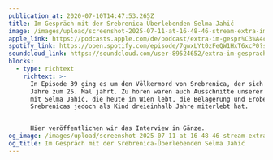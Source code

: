 ```yaml
---
publication_at: 2020-07-10T14:47:53.265Z
title: Im Gespräch mit der Srebrenica-Überlebenden Selma Jahić
image: /images/upload/screenshot-2025-07-11-at-16-48-46-stream-extra-im-gespräch-mit-der-srebrenica-überlebenden-selma-jahić-von-neues-vom-ballaballa-balkan-kostenlos-online-auf-soundcloud-anhören.png
apple_link: https://podcasts.apple.com/de/podcast/extra-im-gespr%C3%A4ch-mit-der-srebrenica-%C3%BCberlebenden-selma/id1170436903?i=1000484503199
spotify_link: https://open.spotify.com/episode/7gwxLYt0zFeQW1HxT6xcP0?si=5cfe31f256e440c7
soundcloud_link: https://soundcloud.com/user-89524652/extra-im-gesprach-mit-der-srebrenica-uberlebenden-selma-jahic
blocks:
  - type: richtext
    richtext: >-
      In Episode 39 ging es um den Völkermord von Srebrenica, der sich in diesem
      Jahre zum 25. Mal jährt. Zu hören waren auch Ausschnitte unserer Gesprächs
      mit Selma Jahić, die heute in Wien lebt, die Belagerung und Eroberung
      Srebrenicas jedoch als Kind dreieinhalb Jahre miterlebt hat.


      Hier veröffentlichen wir das Interview in Gänze.
og_image: /images/upload/screenshot-2025-07-11-at-16-48-46-stream-extra-im-gespräch-mit-der-srebrenica-überlebenden-selma-jahić-von-neues-vom-ballaballa-balkan-kostenlos-online-auf-soundcloud-anhören.png
og_title: Im Gespräch mit der Srebrenica-Überlebenden Selma Jahić
---
```

